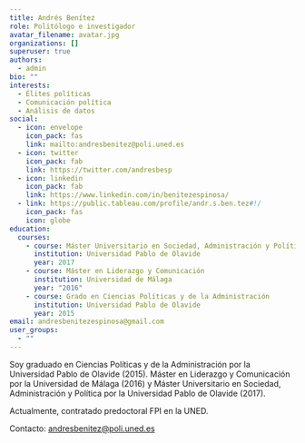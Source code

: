 ```yaml
---
title: Andrés Benítez
role: Politólogo e investigador
avatar_filename: avatar.jpg
organizations: []
superuser: true
authors:
  - admin
bio: ""
interests:
  - Élites políticas
  - Comunicación política
  - Análisis de datos
social:
  - icon: envelope
    icon_pack: fas
    link: mailto:andresbenitez@poli.uned.es
  - icon: twitter
    icon_pack: fab
    link: https://twitter.com/andresbesp
  - icon: linkedin
    icon_pack: fab
    link: https://www.linkedin.com/in/benitezespinosa/
  - link: https://public.tableau.com/profile/andr.s.ben.tez#!/
    icon_pack: fas
    icon: globe
education:
  courses:
    - course: Máster Universitario en Sociedad, Administración y Política
      institution: Universidad Pablo de Olavide
      year: 2017
    - course: Máster en Liderazgo y Comunicación
      institution: Universidad de Málaga
      year: "2016"
    - course: Grado en Ciencias Políticas y de la Administración
      institution: Universidad Pablo de Olavide
      year: 2015
email: andresbenitezespinosa@gmail.com
user_groups:
  - ""
---
```

Soy graduado en Ciencias Políticas y de la Administración por la Universidad Pablo de Olavide (2015). Máster en Liderazgo y Comunicación por la Universidad de Málaga (2016) y Máster Universitario en Sociedad, Administración y Política por la Universidad Pablo de Olavide (2017). 

Actualmente, contratado predoctoral FPI en la UNED.

Contacto: andresbenitez@poli.uned.es
